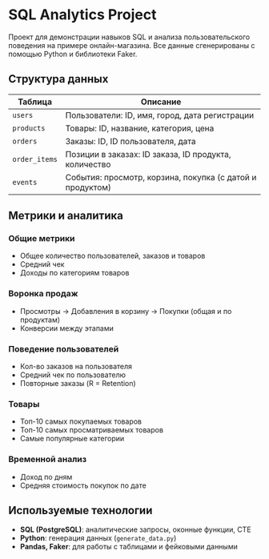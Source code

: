 # SQL Analytics Project

Проект для демонстрации навыков SQL и анализа пользовательского поведения на примере онлайн-магазина. Все данные сгенерированы с помощью Python и библиотеки Faker.


## Структура данных

| Таблица        | Описание |
|----------------|----------|
| `users`        | Пользователи: ID, имя, город, дата регистрации |
| `products`     | Товары: ID, название, категория, цена |
| `orders`       | Заказы: ID, ID пользователя, дата |
| `order_items`  | Позиции в заказах: ID заказа, ID продукта, количество |
| `events`       | События: просмотр, корзина, покупка (с датой и продуктом) |


## Метрики и аналитика

### Общие метрики
- Общее количество пользователей, заказов и товаров
- Средний чек
- Доходы по категориям товаров

### Воронка продаж
- Просмотры → Добавления в корзину → Покупки (общая и по продуктам)
- Конверсии между этапами

### Поведение пользователей
- Кол-во заказов на пользователя
- Средний чек по пользователю
- Повторные заказы (R = Retention)

### Товары
- Топ-10 самых покупаемых товаров
- Топ-10 самых просматриваемых товаров
- Самые популярные категории

### Временной анализ
- Доход по дням
- Средняя стоимость покупок по дате


## Используемые технологии

- **SQL (PostgreSQL)**: аналитические запросы, оконные функции, CTE
- **Python**: генерация данных (`generate_data.py`)
- **Pandas, Faker**: для работы с таблицами и фейковыми данными


